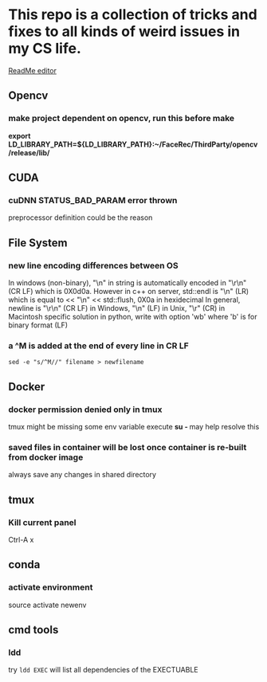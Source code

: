 # This repo is a collection of tricks and fixes to all kinds of weird issues in my CS life.
[ReadMe editor](https://help.github.com/articles/basic-writing-and-formatting-syntax/)

## Opencv

### make project dependent on opencv, run this before make
**export LD_LIBRARY_PATH=${LD_LIBRARY_PATH}:~/FaceRec/ThirdParty/opencv/release/lib/**

## CUDA

### cuDNN STATUS_BAD_PARAM error thrown
preprocessor definition could be the reason

## File System

### new line encoding differences between OS
In windows (non-binary), "\n" in string is automatically encoded in "\r\n" (CR LF) which is 0X0d0a. 
However in c++ on server, std::endl is "\n" (LR) which is equal to << "\n" << std::flush, 0X0a in hexidecimal
In general, newline is "\r\n" (CR LF) in Windows, "\n" (LF) in Unix, "\r" (CR) in Macintosh 
specific solution in python, write with option 'wb' where 'b' is for binary format (LF)

### a ^M is added at the end of every line in CR LF
`sed -e "s/^M//" filename > newfilename`

## Docker

### docker permission denied only in tmux
tmux might be missing some env variable
execute **su - <username>**
may help resolve this
  
### saved files in container will be lost once container is re-built from docker image
always save any changes in shared directory

## tmux

### Kill current panel
Ctrl-A x

## conda

### activate environment
source activate newenv

## cmd tools

### ldd
try `ldd EXEC` will list all dependencies of the EXECTUABLE
